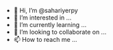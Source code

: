 - 👋 Hi, I’m @sahariyerpy
- 👀 I’m interested in ...
- 🌱 I’m currently learning ...
- 💞️ I’m looking to collaborate on ...
- 📫 How to reach me ...

<!---
sahariyerpy/sahariyerpy is a ✨ special ✨ repository because its `README.md` (this file) appears on your GitHub profile.
You can click the Preview link to take a look at your changes.
--->
